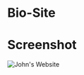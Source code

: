# Bio-Site






# Screenshot

![John's Website](https://user-images.githubusercontent.com/51214463/70349403-485d7980-182a-11ea-8c9f-04c27c744603.PNG)